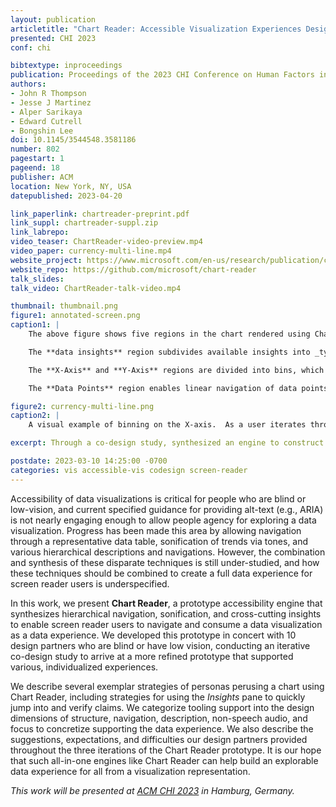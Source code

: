 ```yaml
---
layout: publication
articletitle: "Chart Reader: Accessible Visualization Experiences Designed with Screen Reader Users"
presented: CHI 2023
conf: chi

bibtextype: inproceedings
publication: Proceedings of the 2023 CHI Conference on Human Factors in Computing Systems
authors:
- John R Thompson
- Jesse J Martinez
- Alper Sarikaya
- Edward Cutrell
- Bongshin Lee
doi: 10.1145/3544548.3581186
number: 802
pagestart: 1
pageend: 18
publisher: ACM
location: New York, NY, USA
datepublished: 2023-04-20

link_paperlink: chartreader-preprint.pdf
link_suppl: chartreader-suppl.zip
link_labrepo:
video_teaser: ChartReader-video-preview.mp4
video_paper: currency-multi-line.mp4
website_project: https://www.microsoft.com/en-us/research/publication/chart-reader-accessible-visualization-experiences-designed-with-screen-reader-users/
website_repo: https://github.com/microsoft/chart-reader
talk_slides:
talk_video: ChartReader-talk-video.mp4

thumbnail: thumbnail.png
figure1: annotated-screen.png
caption1: |
    The above figure shows five regions in the chart rendered using Chart Reader.  These five regions are top-level items in the visualization, and are organized hierarchically.

    The **data insights** region subdivides available insights into _types_ of insights (summary, trends, anomalies, and statistics), and the individual insights link to segments of the visualized data.

    The **X-Axis** and **Y-Axis** regions are divided into bins, which allows for quick navigation along the time or value ranges.

    The **Data Points** region enables linear navigation of data points, with augmentations for sonifying data, switching between series of data, and fast-stepping through data points.  The **Series Filters** list all available data series and allows users to "hide" series when navigating in the Data Points region, facilitating more targeted data comparison.

figure2: currency-multi-line.png
caption2: |
    A visual example of binning on the X-axis.  As a user iterates through the bins on the X-axis, Chart Reader provides averages per-series.  A user can chose to continue to seek through X-axis bins, or they can elect to jump into the Data Points region to navigate and/or sonify individual data points.  The [teaser video demonstrates example interaction](/assets/publications/chartreader/currency-multi-line.mp4) using this chart.

excerpt: Through a co-design study, synthesized an engine to construct accessible visualization experiences for screen-reader users.

postdate: 2023-03-10 14:25:00 -0700
categories: vis accessible-vis codesign screen-reader
---
```


Accessibility of data visualizations is critical for people who are blind or low-vision, and current specified guidance for providing alt-text (e.g., ARIA) is not nearly engaging enough to allow people agency for exploring a data visualization.  Progress has been made this area by allowing navigation through a representative data table, sonification of trends via tones, and various hierarchical descriptions and navigations.  However, the combination and synthesis of these disparate techniques is still under-studied, and how these techniques should be combined to create a full data experience for screen reader users is underspecified.

In this work, we present **Chart Reader**, a prototype accessibility engine that synthesizes hierarchical navigation, sonification, and cross-cutting insights to enable screen reader users to navigate and consume a data visualization as a data experience.  We developed this prototype in concert with 10 design partners who are blind or have low vision, conducting an iterative co-design study to arrive at a more refined prototype that supported various, individualized experiences.

We describe several exemplar strategies of personas perusing a chart using Chart Reader, including strategies for using the _Insights_ pane to quickly jump into and verify claims.  We categorize tooling support into the design dimensions of structure, navigation, description, non-speech audio, and focus to concretize supporting the data experience.
We also describe the suggestions, expectations, and difficulties our design partners provided throughout the three iterations of the Chart Reader prototype.
It is our hope that such all-in-one engines like Chart Reader can help build an explorable data experience for all from a visualization representation.

*This work will be presented at [ACM CHI 2023](https://chi2023.acm.org/) in Hamburg, Germany.*
